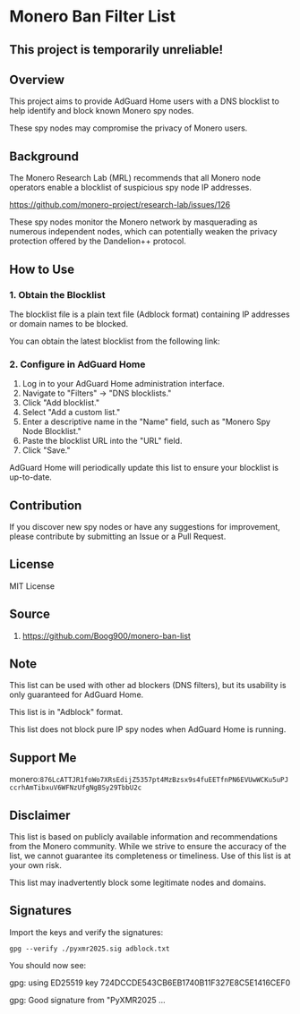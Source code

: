 # Monero Ban Filter List

## This project is temporarily unreliable!

## Overview

This project aims to provide AdGuard Home users with a DNS blocklist to help identify and block known Monero spy nodes. 

These spy nodes may compromise the privacy of Monero users.

## Background

The Monero Research Lab (MRL) recommends that all Monero node operators enable a blocklist of suspicious spy node IP addresses. 

https://github.com/monero-project/research-lab/issues/126

These spy nodes monitor the Monero network by masquerading as numerous independent nodes, which can potentially weaken the privacy protection offered by the Dandelion++ protocol.

## How to Use

### 1. Obtain the Blocklist

The blocklist file is a plain text file (Adblock format) containing IP addresses or domain names to be blocked. 

You can obtain the latest blocklist from the following link:

### 2. Configure in AdGuard Home

1.  Log in to your AdGuard Home administration interface.
2.  Navigate to "Filters" -> "DNS blocklists."
3.  Click "Add blocklist."
4.  Select "Add a custom list."
5.  Enter a descriptive name in the "Name" field, such as "Monero Spy Node Blocklist."
6.  Paste the blocklist URL into the "URL" field.
7.  Click "Save."

AdGuard Home will periodically update this list to ensure your blocklist is up-to-date.

## Contribution

If you discover new spy nodes or have any suggestions for improvement, please contribute by submitting an Issue or a Pull Request.

## License

MIT License

## Source

1.  https://github.com/Boog900/monero-ban-list

## Note

This list can be used with other ad blockers (DNS filters), but its usability is only guaranteed for AdGuard Home.

This list is in "Adblock" format.

This list does not block pure IP spy nodes when AdGuard Home is running.

## Support Me

monero:```876LcATTJR1foWo7XRsEdijZ5357pt4MzBzsx9s4fuEETfnPN6EVUwWCKu5uPJccrhAmTibxuV6WFNzUfgNgBSy29TbbU2c```

## Disclaimer

This list is based on publicly available information and recommendations from the Monero community. While we strive to ensure the accuracy of the list, we cannot guarantee its completeness or timeliness. Use of this list is at your own risk.

This list may inadvertently block some legitimate nodes and domains.

## Signatures

Import the keys and verify the signatures:

```gpg --verify ./pyxmr2025.sig adblock.txt```

You should now see:

gpg: using ED25519 key 724DCCDE543CB6EB1740B11F327E8C5E1416CEF0

gpg: Good signature from "PyXMR2025 ...